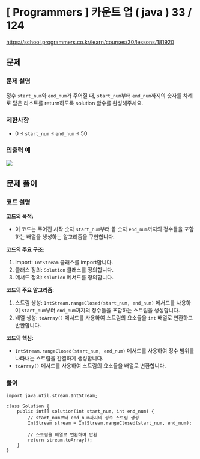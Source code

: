 




# [ Programmers ] 카운트 업 ( java ) 33 / 124
https://school.programmers.co.kr/learn/courses/30/lessons/181920

## 문제 
### 문제 설명
정수 `start_num`와 `end_num`가 주어질 때, `start_num`부터 `end_num`까지의 숫자를 차례로 담은 리스트를 return하도록 solution 함수를 완성해주세요.

### 제한사항
- 0 ≤ `start_num` ≤ `end_num` ≤ 50

### 입출력 예
![](https://i.imgur.com/yz74Eqo.png)



## 문제 풀이
### 코드 설명
**코드의 목적:**

- 이 코드는 주어진 시작 숫자 `start_num`부터 끝 숫자 `end_num`까지의 정수들을 포함하는 배열을 생성하는 알고리즘을 구현합니다.

**코드의 주요 구조:**

1. Import: `IntStream` 클래스를 import합니다.
2. 클래스 정의: `Solution` 클래스를 정의합니다.
3. 메서드 정의: `solution` 메서드를 정의합니다.

**코드의 주요 알고리즘:**

1. 스트림 생성: `IntStream.rangeClosed(start_num, end_num)` 메서드를 사용하여 `start_num`부터 `end_num`까지의 정수들을 포함하는 스트림을 생성합니다.
2. 배열 생성: `toArray()` 메서드를 사용하여 스트림의 요소들을 `int` 배열로 변환하고 반환합니다.

**코드의 핵심:**

- `IntStream.rangeClosed(start_num, end_num)` 메서드를 사용하여 정수 범위를 나타내는 스트림을 간결하게 생성합니다.
- `toArray()` 메서드를 사용하여 스트림의 요소들을 배열로 변환합니다.

### 풀이
```
import java.util.stream.IntStream;

class Solution {
    public int[] solution(int start_num, int end_num) {
        // start_num부터 end_num까지의 정수 스트림 생성
        IntStream stream = IntStream.rangeClosed(start_num, end_num);

        // 스트림을 배열로 변환하여 반환
        return stream.toArray();
    }
}
```

